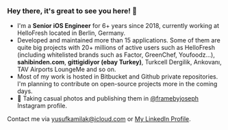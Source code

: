 ### Hey there, it's great to see you here! 👋

* I'm a **Senior iOS Engineer** for 6+ years since 2018, currently working at HelloFresh located in Berlin, Germany. 
* Developed and maintained more than 15 applications. Some of them are quite big projects with 20+ millions of active users such as HelloFresh (including whitelisted brands such as Factor, GreenChef, Youfoodz...), **sahibinden.com**, **gittigidiyor (ebay Turkey)**, Turkcell Dergilik, Arıkovanı, TAV Airports LoungeMe and so on. 
* Most of my work is hosted in Bitbucket and Github private repositories. I'm planning to contribute on open-source projects more in the coming days.
* 📸 Taking casual photos and publishing them in [@framebyjoseph](https://www.instagram.com/framebyjoseph) Instagram profile.

Contact me via yusufkamilak@icloud.com or [My LinkedIn Profile](https://linkedin.com/in/yusufkamilak).

